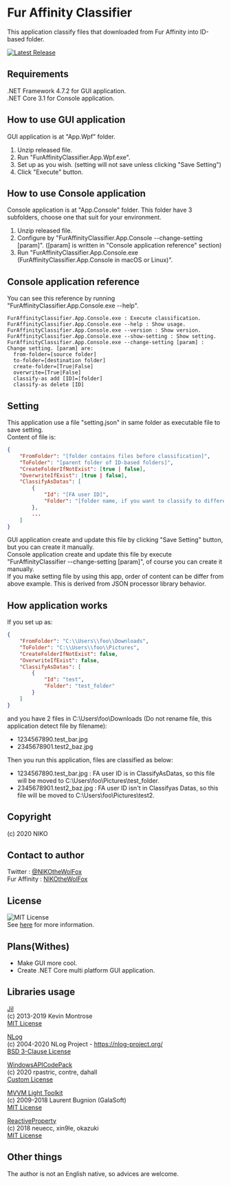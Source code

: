 # Fur Affinity Classifier
This application classify files that downloaded from Fur Affinity into ID-based folder.

[![Latest Release](https://img.shields.io/github/v/release/NIKOtheWolFox/FurAffinityClassifier)](https://github.com/NIKOtheWolFox/FurAffinityClassifier/releases)

## Requirements
.NET Framework 4.7.2 for GUI application.<br>
.NET Core 3.1 for Console application.

## How to use GUI application
GUI application is at "App.Wpf" folder.
1. Unzip released file.
1. Run "FurAffinityClassifier.App.Wpf.exe".
1. Set up as you wish. (setting will not save unless clicking "Save Setting")
1. Click "Execute" button.

## How to use Console application
Console application is at "App.Console" folder. This folder have 3 subfolders, choose one that suit for your environment.
1. Unzip released file.
1. Configure by "FurAffinityClassifier.App.Console --change-setting [param]". ([param] is written in "Console application reference" section)
1. Run "FurAffinityClassifier.App.Console.exe (FurAffinityClassifier.App.Console in macOS or Linux)".

## Console application reference
You can see this reference by running "FurAffinityClassifier.App.Console.exe --help".
```
FurAffinityClassifier.App.Console.exe : Execute classification.
FurAffinityClassifier.App.Console.exe --help : Show usage.
FurAffinityClassifier.App.Console.exe --version : Show version.
FurAffinityClassifier.App.Console.exe --show-setting : Show setting.
FurAffinityClassifier.App.Console.exe --change-setting [param] : Change setting. [param] are:
  from-folder=[source folder]
  to-folder=[destination folder]
  create-folder=[True|False]
  overwrite=[True|False]
  classify-as add [ID]=[folder]
  classify-as delete [ID]
```

## Setting
This application use a file "setting.json" in same folder as executable file to save setting.<br>
Content of file is:
```JSON:setting.json
{
    "FromFolder": "[folder contains files before classification]",
    "ToFolder": "[parent folder of ID-based folders]",
    "CreateFolderIfNotExist": [true | false],
    "OverwriteIfExist": [true | false],
    "ClassifyAsDatas": [
        {
            "Id": "[FA user ID]",
            "Folder": "[folder name, if you want to classify to different name folder]"
        },
        ...
    ]
}
```
GUI application create and update this file by clicking "Save Setting" button, but you can create it manually.<br>
Console application create and update this file by execute "FurAffinityClassifier --change-setting [param]", of course you can create it manually.<br>
If you make setting file by using this app, order of content can be differ from above example. This is derived from JSON processor library behavior.

## How application works
If you set up as:
```JSON:setting.json
{
    "FromFolder": "C:\\Users\\foo\\Downloads",
    "ToFolder": "C:\\Users\\foo\\Pictures",
    "CreateFolderIfNotExist": false,
    "OverwriteIfExist": false,
    "ClassifyAsDatas": [
        {
            "Id": "test",
            "Folder": "test_folder"
        }
    ]
}
```
and you have 2 files in C:\Users\foo\Downloads (Do not rename file, this application detect file by filename):
* 1234567890.test_bar.jpg
* 2345678901.test2_baz.jpg

Then you run this application, files are classified as below:
* 1234567890.test_bar.jpg : FA user ID is in ClassifyAsDatas, so this file will be moved to C:\Users\foo\Pictures\test_folder.
* 2345678901.test2_baz.jpg : FA user ID isn't in Classifyas Datas, so this file will be moved to C:\Users\foo\Pictures\test2.

## Copyright
(c) 2020 NIKO

## Contact to author
Twitter : [@NIKOtheWolFox](https://twitter.com/NIKOtheWolFox/)<br>
Fur Affinity : [NIKOtheWolFox](https://www.furaffinity.net/user/nikothewolfox/)

## License
![MIT License](https://img.shields.io/github/license/NIKOtheWolFox/FurAffinityClassifier)<br>
See [here](https://raw.githubusercontent.com/NIKOtheWolFox/FurAffinityClassifier/master/LICENSE) for more information.

## Plans(Withes)
* Make GUI more cool.
* Create .NET Core multi platform GUI application.

## Libraries usage
[Jil](https://github.com/kevin-montrose/Jil)<br>
(c) 2013-2019 Kevin Montrose<br>
[MIT License](https://github.com/kevin-montrose/Jil/blob/master/LICENSE)<br>

[NLog](https://nlog-project.org/)<br>
(c) 2004-2020 NLog Project - https://nlog-project.org/<br>
[BSD 3-Clause License](https://github.com/NLog/NLog/blob/dev/LICENSE.txt)<br>

[WindowsAPICodePack](https://github.com/contre/Windows-API-Code-Pack-1.1)<br>
(c) 2020 rpastric, contre, dahall<br>
[Custom License](https://github.com/contre/Windows-API-Code-Pack-1.1/blob/master/LICENSE)<br>

[MVVM Light Toolkit](http://www.mvvmlight.net/)<br>
(c) 2009-2018 Laurent Bugnion (GalaSoft)<br>
[MIT License](https://github.com/lbugnion/mvvmlight/blob/master/LICENSE)<br>

[ReactiveProperty](https://github.com/runceel/ReactiveProperty)<br>
(c) 2018 neuecc, xin9le, okazuki<br>
[MIT License](https://github.com/runceel/ReactiveProperty/blob/master/LICENSE.txt)

## Other things
The author is not an English native, so advices are welcome.